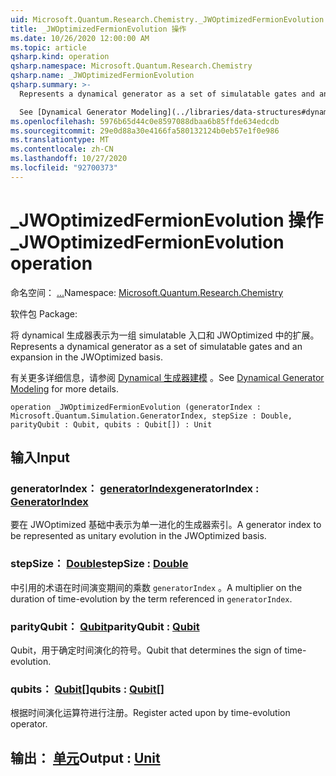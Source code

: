 ```yaml
---
uid: Microsoft.Quantum.Research.Chemistry._JWOptimizedFermionEvolution
title: _JWOptimizedFermionEvolution 操作
ms.date: 10/26/2020 12:00:00 AM
ms.topic: article
qsharp.kind: operation
qsharp.namespace: Microsoft.Quantum.Research.Chemistry
qsharp.name: _JWOptimizedFermionEvolution
qsharp.summary: >-
  Represents a dynamical generator as a set of simulatable gates and an expansion in the JWOptimized basis.

  See [Dynamical Generator Modeling](../libraries/data-structures#dynamical-generator-modeling) for more details.
ms.openlocfilehash: 5976b65d44c0e8597088dbaa6b85ffde634edcdb
ms.sourcegitcommit: 29e0d88a30e4166fa580132124b0eb57e1f0e986
ms.translationtype: MT
ms.contentlocale: zh-CN
ms.lasthandoff: 10/27/2020
ms.locfileid: "92700373"
---
```

# <a name="_jwoptimizedfermionevolution-operation"></a><span data-ttu-id="c9ffe-102">_JWOptimizedFermionEvolution 操作</span><span class="sxs-lookup"><span data-stu-id="c9ffe-102">_JWOptimizedFermionEvolution operation</span></span>

<span data-ttu-id="c9ffe-103">命名空间： [...](xref:Microsoft.Quantum.Research.Chemistry)</span><span class="sxs-lookup"><span data-stu-id="c9ffe-103">Namespace: [Microsoft.Quantum.Research.Chemistry](xref:Microsoft.Quantum.Research.Chemistry)</span></span>

<span data-ttu-id="c9ffe-104">软件包 [](https://nuget.org/packages/)</span><span class="sxs-lookup"><span data-stu-id="c9ffe-104">Package: [](https://nuget.org/packages/)</span></span>


<span data-ttu-id="c9ffe-105">将 dynamical 生成器表示为一组 simulatable 入口和 JWOptimized 中的扩展。</span><span class="sxs-lookup"><span data-stu-id="c9ffe-105">Represents a dynamical generator as a set of simulatable gates and an expansion in the JWOptimized basis.</span></span>

<span data-ttu-id="c9ffe-106">有关更多详细信息，请参阅 [Dynamical 生成器建模](../libraries/data-structures#dynamical-generator-modeling) 。</span><span class="sxs-lookup"><span data-stu-id="c9ffe-106">See [Dynamical Generator Modeling](../libraries/data-structures#dynamical-generator-modeling) for more details.</span></span>

```qsharp
operation _JWOptimizedFermionEvolution (generatorIndex : Microsoft.Quantum.Simulation.GeneratorIndex, stepSize : Double, parityQubit : Qubit, qubits : Qubit[]) : Unit
```


## <a name="input"></a><span data-ttu-id="c9ffe-107">输入</span><span class="sxs-lookup"><span data-stu-id="c9ffe-107">Input</span></span>

### <a name="generatorindex--generatorindex"></a><span data-ttu-id="c9ffe-108">generatorIndex： [generatorIndex](xref:Microsoft.Quantum.Simulation.GeneratorIndex)</span><span class="sxs-lookup"><span data-stu-id="c9ffe-108">generatorIndex : [GeneratorIndex](xref:Microsoft.Quantum.Simulation.GeneratorIndex)</span></span>

<span data-ttu-id="c9ffe-109">要在 JWOptimized 基础中表示为单一进化的生成器索引。</span><span class="sxs-lookup"><span data-stu-id="c9ffe-109">A generator index to be represented as unitary evolution in the JWOptimized basis.</span></span>


### <a name="stepsize--double"></a><span data-ttu-id="c9ffe-110">stepSize： [Double](xref:microsoft.quantum.lang-ref.double)</span><span class="sxs-lookup"><span data-stu-id="c9ffe-110">stepSize : [Double](xref:microsoft.quantum.lang-ref.double)</span></span>

<span data-ttu-id="c9ffe-111">中引用的术语在时间演变期间的乘数 `generatorIndex` 。</span><span class="sxs-lookup"><span data-stu-id="c9ffe-111">A multiplier on the duration of time-evolution by the term referenced in `generatorIndex`.</span></span>


### <a name="parityqubit--qubit"></a><span data-ttu-id="c9ffe-112">parityQubit： [Qubit](xref:microsoft.quantum.lang-ref.qubit)</span><span class="sxs-lookup"><span data-stu-id="c9ffe-112">parityQubit : [Qubit](xref:microsoft.quantum.lang-ref.qubit)</span></span>

<span data-ttu-id="c9ffe-113">Qubit，用于确定时间演化的符号。</span><span class="sxs-lookup"><span data-stu-id="c9ffe-113">Qubit that determines the sign of time-evolution.</span></span>


### <a name="qubits--qubit"></a><span data-ttu-id="c9ffe-114">qubits： [Qubit](xref:microsoft.quantum.lang-ref.qubit)[]</span><span class="sxs-lookup"><span data-stu-id="c9ffe-114">qubits : [Qubit](xref:microsoft.quantum.lang-ref.qubit)[]</span></span>

<span data-ttu-id="c9ffe-115">根据时间演化运算符进行注册。</span><span class="sxs-lookup"><span data-stu-id="c9ffe-115">Register acted upon by time-evolution operator.</span></span>



## <a name="output--unit"></a><span data-ttu-id="c9ffe-116">输出： [单元](xref:microsoft.quantum.lang-ref.unit)</span><span class="sxs-lookup"><span data-stu-id="c9ffe-116">Output : [Unit](xref:microsoft.quantum.lang-ref.unit)</span></span>

